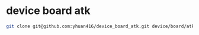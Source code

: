 # device board atk

``` sh
git clone git@github.com:yhuan416/device_board_atk.git device/board/atk
```

